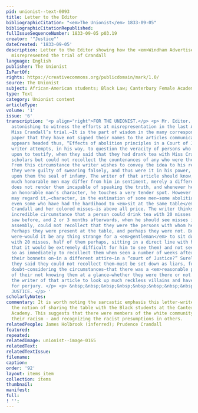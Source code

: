 ```yaml
---
pid: unionist--text-0093
title: Letter to the Editor
bibliographicCitation: "<em>The Unionist</em> 1833-09-05"
bibliographicCitationRepublished: 
fullIssueSequenceNumber: 1833-09-05 p03.19
creator: '"Justice"'
dateCreated: '1833-09-05'
description: Letter to the Editor showing how the <em>Windham Advertiser</em> had
  misrepresented the trial of Crandall
language: English
publisher: The Unionist
IsPartOf: 
rights: https://creativecommons.org/publicdomain/mark/1.0/
source: The Unionist
subject: African-American students; Black Law; Canterbury Female Academy
type: Text
category: Unionist content
articleType: 
volume: '1'
issue: '6'
transcription: '<p align="right">FOR THE UNIONIST.</p> <p> Mr. Editor. It is truly
  astonishing to witness the efforts at misrepresentation in the last Advertiser respecting
  Miss Crandall’s trial.—It is the part of wisdom in the many correspondents to that
  paper that they have not signed their names to the articles communicated. An article
  appears headed thus, “Effects of abolition principles in a Court of Justice.” The
  writer attempts, in his way, to question the veracity of persons who were called
  upon to testify, when they said that they had drank tea with Miss Crandall and her
  scholars but could not recollect the countenances of any who were then in court.
  From this circumstance the writer wishes to convey the idea to his readers that
  they were guilty of swearing falsely, and thus were it in his power, would he fix
  upon them the seal of infamy. The writer of that article should know, that however
  much honorable men may differ from him in sentiment, merely a difference of opinion
  does not render them incapable of speaking the truth, and whenever he touches upon
  an honorable man’s character, he touches a very tender spot. However lightly he
  may regard it,—character, in the estimation of some men—some abolitionists we trust—ay,
  even some who have had the hardihood to <em>sit at the same table</em> with Miss
  Crandall and her colored misses—is above all price. The writer thinks it is a most
  incredible circumstance that a person could drink tea with 20 misses whom he never
  saw before, and 2 or 3 months afterwards, when he should see misses in a public
  assembly, could not recollect that they were the persons with whom he drank tea.
  Perhaps they were present at the table, and perhaps they were not. But suppose they
  were—would it be any thing strange for a <em>gentleman</em> to sit down at table
  with 20 misses, half of them perhaps, sitting in a direct line with himself, (so
  that it would be extremely difficult for him to see them) and not seeing their countenances
  so as immediately to recollect them when seen a number of weeks afterwards, with
  their bonnets on—in a different attire—in a “court of Justice?” Surely these gentlemen—as
  they said they could not recollect them—must be set down as liars, for no one can
  doubt—considering the circumstances—that there was a <em>reasonable possibility</em>
  of their not knowing them at a glance—whether they were there or not. We would advise
  the writer of that article to look up much reckless villains and have them tried
  for perjury. </p> <p> &nbsp;&nbsp;&nbsp;&nbsp;&nbsp;&nbsp;&nbsp;&nbsp;&nbsp;&nbsp;&nbsp;&nbsp;&nbsp;&nbsp;&nbsp;&nbsp;&nbsp;&nbsp;&nbsp;&nbsp;&nbsp;&nbsp;&nbsp;&nbsp;&nbsp;&nbsp;&nbsp;&nbsp;&nbsp;&nbsp;&nbsp;&nbsp;&nbsp;&nbsp;&nbsp;&nbsp;&nbsp;&nbsp;&nbsp;&nbsp;&nbsp;&nbsp;&nbsp;&nbsp;&nbsp;&nbsp;&nbsp;&nbsp;&nbsp;&nbsp;&nbsp;&nbsp;&nbsp;&nbsp;&nbsp;&nbsp;&nbsp;&nbsp;&nbsp;&nbsp;&nbsp;&nbsp;&nbsp;&nbsp;&nbsp;&nbsp;&nbsp;&nbsp;&nbsp;&nbsp;&nbsp;&nbsp;&nbsp;&nbsp;&nbsp;&nbsp;&nbsp;&nbsp;&nbsp;&nbsp;&nbsp;&nbsp;&nbsp;&nbsp;&nbsp;&nbsp;&nbsp;&nbsp;&nbsp;&nbsp;&nbsp;&nbsp;&nbsp;&nbsp;&nbsp;&nbsp;&nbsp;&nbsp;&nbsp;&nbsp;&nbsp;&nbsp;&nbsp;&nbsp;&nbsp;&nbsp;&nbsp;
  JUSTICE. </p> '
scholarlyNotes: 
commentary: It is worth noting the sarcastic emphasis this letter-writer gives to
  the notion of sharing the table with the Black students at the Canterbury Female
  Academy. This suggests that there were members of the white community who were "unlearning"
  their racism - and recognizing the racist presumptions in others.
relatedPeople: James Holbrook (inferred); Prudence Crandall
featured: 
repeated: 
relatedImage: unionist--image-0165
relatedText: 
relatedTextIssue: 
filename: 
caption: 
order: '92'
layout: items_item
collection: items
thumbnail: 
manifest: 
full: 
! '': 
---
```

